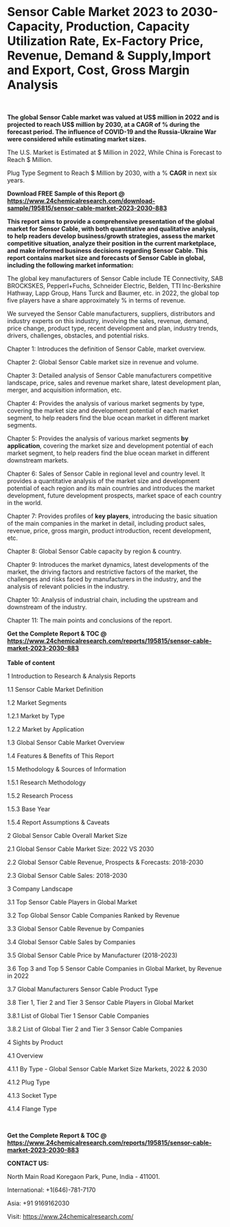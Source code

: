 <h1>Sensor Cable Market 2023 to 2030- Capacity, Production, Capacity Utilization Rate, Ex-Factory Price, Revenue, Demand & Supply,Import and Export, Cost, Gross Margin Analysis</h1><br/><p><strong>The global Sensor Cable market was valued at US$ million in 2022 and is projected to reach US$ million by 2030, at a <strong>CAGR</strong> of % during the forecast period. The influence of COVID-19 and the Russia-Ukraine War were considered while estimating market sizes.</strong></p><p>The U.S. Market is Estimated at $ Million in 2022, While China is Forecast to Reach $ Million.</p><p>Plug Type Segment to Reach $ Million by 2030, with a % <strong>CAGR</strong> in next six years.</p><div><b>Download FREE Sample of this Report @ <a href="https://www.24chemicalresearch.com/download-sample/195815/sensor-cable-market-2023-2030-883">https://www.24chemicalresearch.com/download-sample/195815/sensor-cable-market-2023-2030-883</a></b></div><p><strong>This report aims to provide a comprehensive presentation of the global market for Sensor Cable, with both quantitative and qualitative analysis, to help readers develop business/growth strategies, assess the market competitive situation, analyze their position in the current marketplace, and make informed business decisions regarding Sensor Cable. This report contains market size and forecasts of Sensor Cable in global, including the following market information:</strong></p><p>The global key manufacturers of Sensor Cable include TE Connectivity, SAB BROCKSKES, Pepperl+Fuchs, Schneider Electric, Belden, TTI Inc-Berkshire Hathway, Lapp Group, Hans Turck and Baumer, etc. in 2022, the global top five players have a share approximately % in terms of revenue.</p><p>We surveyed the Sensor Cable manufacturers, suppliers, distributors and industry experts on this industry, involving the sales, revenue, demand, price change, product type, recent development and plan, industry trends, drivers, challenges, obstacles, and potential risks.</p><p>Chapter 1: Introduces the definition of Sensor Cable, market overview.</p><p>Chapter 2: Global Sensor Cable market size in revenue and volume.</p><p>Chapter 3: Detailed analysis of Sensor Cable manufacturers competitive landscape, price, sales and revenue market share, latest development plan, merger, and acquisition information, etc.</p><p>Chapter 4: Provides the analysis of various market segments by type, covering the market size and development potential of each market segment, to help readers find the blue ocean market in different market segments.</p><p>Chapter 5: Provides the analysis of various market segments <strong>by application</strong>, covering the market size and development potential of each market segment, to help readers find the blue ocean market in different downstream markets.</p><p>Chapter 6: Sales of Sensor Cable in regional level and country level. It provides a quantitative analysis of the market size and development potential of each region and its main countries and introduces the market development, future development prospects, market space of each country in the world.</p><p>Chapter 7: Provides profiles of <strong>key players</strong>, introducing the basic situation of the main companies in the market in detail, including product sales, revenue, price, gross margin, product introduction, recent development, etc.</p><p>Chapter 8: Global Sensor Cable capacity by region & country.</p><p>Chapter 9: Introduces the market dynamics, latest developments of the market, the driving factors and restrictive factors of the market, the challenges and risks faced by manufacturers in the industry, and the analysis of relevant policies in the industry.</p><p>Chapter 10: Analysis of industrial chain, including the upstream and downstream of the industry.</p><p>Chapter 11: The main points and conclusions of the report.</p><div><b>Get the Complete Report & TOC @ <a href="https://www.24chemicalresearch.com/reports/195815/sensor-cable-market-2023-2030-883">https://www.24chemicalresearch.com/reports/195815/sensor-cable-market-2023-2030-883</a></b></div><br><b>Table of content</b><p>1 Introduction to Research & Analysis Reports<br />
 
  1.1 Sensor Cable Market Definition<br />
 
  1.2 Market Segments<br />
 
  1.2.1 Market by Type<br />
 
  1.2.2 Market by Application<br />
 
  1.3 Global Sensor Cable Market Overview<br />
 
  1.4 Features & Benefits of This Report<br />
 
  1.5 Methodology & Sources of Information<br />
 
  1.5.1 Research Methodology<br />
 
  1.5.2 Research Process<br />
 
  1.5.3 Base Year<br />
 
  1.5.4 Report Assumptions & Caveats<br />
 
 2 Global Sensor Cable Overall Market Size<br />
 
  2.1 Global Sensor Cable Market Size: 2022 VS 2030<br />
 
  2.2 Global Sensor Cable Revenue, Prospects & Forecasts: 2018-2030<br />
 
  2.3 Global Sensor Cable Sales: 2018-2030<br />
 
 3 Company Landscape<br />
 
  3.1 Top Sensor Cable Players in Global Market<br />
 
  3.2 Top Global Sensor Cable Companies Ranked by Revenue<br />
 
  3.3 Global Sensor Cable Revenue by Companies<br />
 
  3.4 Global Sensor Cable Sales by Companies<br />
 
  3.5 Global Sensor Cable Price by Manufacturer (2018-2023)<br />
 
  3.6 Top 3 and Top 5 Sensor Cable Companies in Global Market, by Revenue in 2022<br />
 
  3.7 Global Manufacturers Sensor Cable Product Type<br />
 
  3.8 Tier 1, Tier 2 and Tier 3 Sensor Cable Players in Global Market<br />
 
  3.8.1 List of Global Tier 1 Sensor Cable Companies<br />
 
  3.8.2 List of Global Tier 2 and Tier 3 Sensor Cable Companies<br />
 
 4 Sights by Product<br />
 
  4.1 Overview<br />
 
  4.1.1 By Type - Global Sensor Cable Market Size Markets, 2022 & 2030<br />
 
  4.1.2 Plug Type<br />
 
  4.1.3 Socket Type<br />
 
  4.1.4 Flange Type<br />
 
 <br><div><b>Get the Complete Report & TOC @ <a href="https://www.24chemicalresearch.com/reports/195815/sensor-cable-market-2023-2030-883">https://www.24chemicalresearch.com/reports/195815/sensor-cable-market-2023-2030-883</a></b></div></p>
 
 <b>CONTACT US:</b><br>
 
 North Main Road Koregaon Park, Pune, India - 411001.<br/>
 
 International: +1(646)-781-7170<br/>
 
 Asia: +91 9169162030<br/>
 
 Visit: <a href="https://www.24chemicalresearch.com/">https://www.24chemicalresearch.com/</a>
 
 <br>